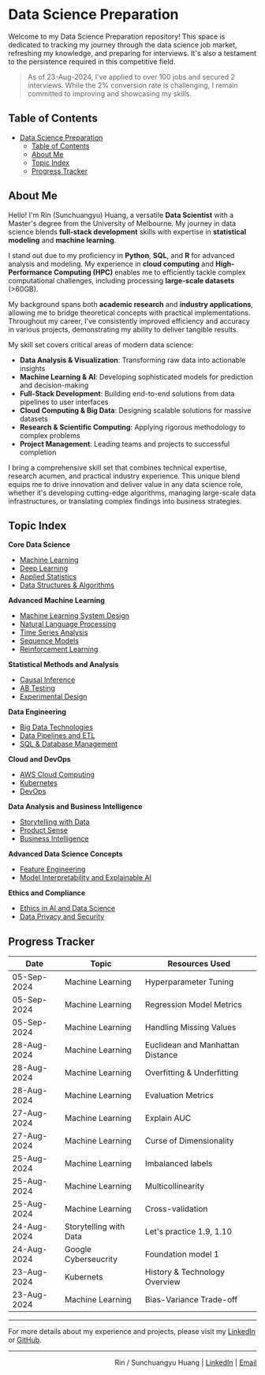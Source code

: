# Data Science Preparation

Welcome to my Data Science Preparation repository! This space is dedicated to tracking my journey through the data science job market, refreshing my knowledge, and preparing for interviews. It's also a testament to the persistence required in this competitive field.

> As of 23-Aug-2024, I've applied to over 100 jobs and secured 2 interviews. While the 2% conversion rate is challenging, I remain committed to improving and showcasing my skills.

## Table of Contents

- [Data Science Preparation](#data-science-preparation)
  - [Table of Contents](#table-of-contents)
  - [About Me](#about-me)
  - [Topic Index](#topic-index)
  - [Progress Tracker](#progress-tracker)

## About Me

Hello! I'm Rin (Sunchuangyu) Huang, a versatile **Data Scientist** with a Master's degree from the University of Melbourne. My journey in data science blends **full-stack development** skills with expertise in **statistical modeling** and **machine learning**.

I stand out due to my proficiency in **Python**, **SQL**, and **R** for advanced analysis and modeling. My experience in **cloud computing** and **High-Performance Computing (HPC)** enables me to efficiently tackle complex computational challenges, including processing **large-scale datasets** (>60GB).

My background spans both **academic research** and **industry applications**, allowing me to bridge theoretical concepts with practical implementations. Throughout my career, I've consistently improved efficiency and accuracy in various projects, demonstrating my ability to deliver tangible results.

My skill set covers critical areas of modern data science:

- **Data Analysis & Visualization**: Transforming raw data into actionable insights
- **Machine Learning & AI**: Developing sophisticated models for prediction and decision-making
- **Full-Stack Development**: Building end-to-end solutions from data pipelines to user interfaces
- **Cloud Computing & Big Data**: Designing scalable solutions for massive datasets
- **Research & Scientific Computing**: Applying rigorous methodology to complex problems
- **Project Management**: Leading teams and projects to successful completion

I bring a comprehensive skill set that combines technical expertise, research acumen, and practical industry experience. This unique blend equips me to drive innovation and deliver value in any data science role, whether it's developing cutting-edge algorithms, managing large-scale data infrastructures, or translating complex findings into business strategies.


## Topic Index

**Core Data Science**
- [Machine Learning](./Machine%20Learning/)
- [Deep Learning](./Deep%20Learning/)
- [Applied Statistics](./Applied%20Statistics/)
- [Data Structures & Algorithms](./Data%20Structures%20&%20Algorithms/)

**Advanced Machine Learning**
- [Machine Learning System Design](./Machine%20Learning%20System%20Design/)
- [Natural Language Processing](./Natural%20Language%20Processing/)
- [Time Series Analysis](./Time%20Series%20Analysis/)
- [Sequence Models](./Sequence%20Models/)
- [Reinforcement Learning](./Reinforcement%20Learning/)

**Statistical Methods and Analysis**
- [Causal Inference](./Causal%20Inference/)
- [AB Testing](./AB%20Testing/)
- [Experimental Design](./Experimental%20Design/)

**Data Engineering**
- [Big Data Technologies](./Big%20Data%20Technologies/)
- [Data Pipelines and ETL](./Data%20Pipelines/)
- [SQL & Database Management](./SQL%20&%20Database%20Management/)

**Cloud and DevOps**
- [AWS Cloud Computing](./AWS%20Cloud%20Computing/)
- [Kubernetes](./Kubernetes/)
- [DevOps](./DevOps/)

**Data Analysis and Business Intelligence**
- [Storytelling with Data](./Storytelling%20with%20Data/)
- [Product Sense](./Product%20Sense/)
- [Business Intelligence](./Business%20Intelligence/)

**Advanced Data Science Concepts**
- [Feature Engineering](./Feature%20Engineering/)
- [Model Interpretability and Explainable AI](./Model%20Interpretability/)

**Ethics and Compliance**
- [Ethics in AI and Data Science](./Ethics%20in%20AI/)
- [Data Privacy and Security](./Data%20Privacy/)



## Progress Tracker

| Date | Topic | Resources Used | 
|------|-------|----------------|
| 05-Sep-2024 | Machine Learning | Hyperparameter Tuning |
| 05-Sep-2024 | Machine Learning | Regression Model Metrics |
| 05-Sep-2024 | Machine Learning | Handling Missing Values |
| 28-Aug-2024 | Machine Learning | Euclidean and Manhattan Distance |
| 28-Aug-2024 | Machine Learning | Overfitting & Underfitting |
| 28-Aug-2024 | Machine Learning | Evaluation Metrics |
| 27-Aug-2024 | Machine Learning | Explain AUC |
| 27-Aug-2024 | Machine Learning | Curse of Dimensionality |
| 25-Aug-2024 | Machine Learning | Imbalanced labels | 
| 25-Aug-2024 | Machine Learning | Multicollinearity |
| 25-Aug-2024 | Machine Learning | Cross-validation |
| 24-Aug-2024 | Storytelling with Data | Let's practice 1.9, 1.10 |
| 24-Aug-2024 | Google Cyberseucrity | Foundation model 1 |
| 23-Aug-2024 | Kubernets | History & Technology Overview |  
| 23-Aug-2024 | Machine Learning | Bias-Variance Trade-off |  

---

For more details about my experience and projects, please visit my [LinkedIn](https://www.linkedin.com/in/sunchuangyuhuang/) or [GitHub](https://github.com/YourGitHubUsername).

---

<p align="right">
  Rin / Sunchuangyu Huang | 
  <a href="https://www.linkedin.com/in/sunchuangyuhuang/" target="_blank">LinkedIn</a> | 
  <a href="mailto:huang@rin.contact">Email</a>
</p>

